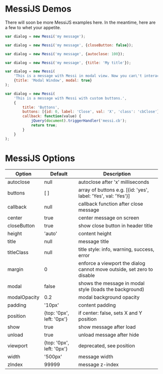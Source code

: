 # MessiJS Demos

There will soon be more MessiJS examples here.  In the meantime, here are a few to whet your appetite.


```javascript
var dialog = new Messi('my message');
```

```javascript
var dialog = new Messi('my message', {closeButton: false});
```

```javascript
var dialog = new Messi('my message', {autoclose: 100});
```

```javascript
var dialog = new Messi('my message', {title: 'My title'});
```

```javascript
var dialog = new Messi(
    'This is a message with Messi in modal view. Now you can\'t interact with other elements in the page until close this.',
    {title: 'Modal Window', modal: true}
);
```

```javascript
var dialog = new Messi(
    'This is a message with Messi with custom buttons.',
    {
        title: 'Buttons',
        buttons: [{id: 0, label: 'Close', val: 'X', 'class': 'cbClose'}],
        callback: function(value) {
            jQuery(document).triggerHandler('messi.cb');
            return true;
        }
    }
);
```

# MessiJS Options
| Option       | Default                   | Description                                                            |
| ------------ | ------------------------- | ---------------------------------------------------------------------- |
| autoclose    | null                      | autoclose after 'x' milliseconds                                       |
| buttons      | [ ]                       | array of buttons e.g. [{id: 'yes', label: 'Yes', val: 'Yes'}]          |
| callback     | null                      | callback function after close message                                  |
| center       | true                      | center message on screen                                               |
| closeButton  | true                      | show close button in header title                                      |
| height       | 'auto'                    | content height                                                         |
| title        | null                      | message title                                                          |
| titleClass   | null                      | title style: info, warning, success, error                             |
| margin       | 0                         | enforce a viewport the dialog cannot move outside, set zero to disable |
| modal        | false                     | shows the message in modal style (loads the background)                |
| modalOpacity | 0.2                       | modal background opacity                                               |
| padding      | '10px'                    | content padding                                                        |
| position     | {top: '0px', left: '0px'} | if center: false, sets X and Y position                                |
| show         | true                      | show message after load                                                |
| unload       | true                      | unload message after hide                                              |
| viewport     | {top: '0px', left: '0px'} | deprecated, see position                                               |
| width        | '500px'                   | message width                                                          |
| zIndex       | 99999                     | message z-index                                                        |
